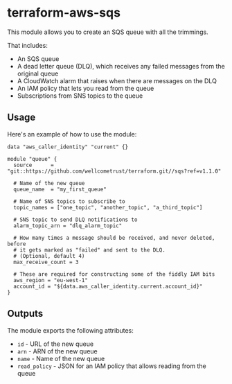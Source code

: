 # terraform-aws-sqs

This module allows you to create an SQS queue with all the trimmings.

That includes:

*   An SQS queue
*   A dead letter queue (DLQ), which receives any failed messages from the original queue
*   A CloudWatch alarm that raises when there are messages on the DLQ
*   An IAM policy that lets you read from the queue
*   Subscriptions from SNS topics to the queue



## Usage

Here's an example of how to use the module:

```hcl
data "aws_caller_identity" "current" {}

module "queue" {
  source      = "git::https://github.com/wellcometrust/terraform.git//sqs?ref=v1.1.0"

  # Name of the new queue
  queue_name  = "my_first_queue"

  # Name of SNS topics to subscribe to
  topic_names = ["one_topic", "another_topic", "a_third_topic"]

  # SNS topic to send DLQ notifications to
  alarm_topic_arn = "dlq_alarm_topic"

  # How many times a message should be received, and never deleted, before
  # it gets marked as "failed" and sent to the DLQ.
  # (Optional, default 4)
  max_receive_count = 3

  # These are required for constructing some of the fiddly IAM bits
  aws_region = "eu-west-1"
  account_id = "${data.aws_caller_identity.current.account_id}"
}
```

## Outputs

The module exports the following attributes:

*   `id` - URL of the new queue
*   `arn` - ARN of the new queue
*   `name` - Name of the new queue
*   `read_policy` - JSON for an IAM policy that allows reading from the queue
